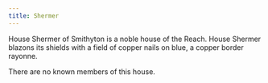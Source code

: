 ```yaml
---
title: Shermer
---
```


 House Shermer of Smithyton is a noble house of the Reach. House Shermer blazons its shields with a field of copper nails on blue, a copper border rayonne.

There are no known members of this house.


